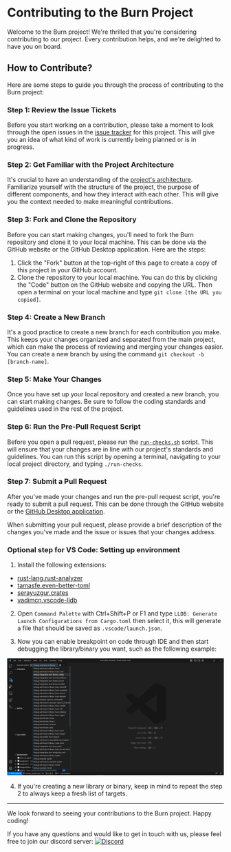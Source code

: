 # Contributing to the Burn Project

Welcome to the Burn project! We're thrilled that you're considering contributing to our project.
Every contribution helps, and we're delighted to have you on board.

## How to Contribute?

Here are some steps to guide you through the process of contributing to the Burn project:

### Step 1: Review the Issue Tickets

Before you start working on a contribution, please take a moment to look through the open issues in
the [issue tracker](https://github.com/burn-rs/burn/issues) for this project. This will give you an
idea of what kind of work is currently being planned or is in progress.

### Step 2: Get Familiar with the Project Architecture

It's crucial to have an understanding of the [project's architecture](/ARCHITECTURE.md). Familiarize
yourself with the structure of the project, the purpose of different components, and how they
interact with each other. This will give you the context needed to make meaningful contributions.

### Step 3: Fork and Clone the Repository

Before you can start making changes, you'll need to fork the Burn repository and clone it to your
local machine. This can be done via the GitHub website or the GitHub Desktop application. Here are
the steps:

1. Click the "Fork" button at the top-right of this page to create a copy of this project in your
   GitHub account.
2. Clone the repository to your local machine. You can do this by clicking the "Code" button on the
   GitHub website and copying the URL. Then open a terminal on your local machine and type
   `git clone [the URL you copied]`.

### Step 4: Create a New Branch

It's a good practice to create a new branch for each contribution you make. This keeps your changes
organized and separated from the main project, which can make the process of reviewing and merging
your changes easier. You can create a new branch by using the command
`git checkout -b [branch-name]`.

### Step 5: Make Your Changes

Once you have set up your local repository and created a new branch, you can start making changes.
Be sure to follow the coding standards and guidelines used in the rest of the project.

### Step 6: Run the Pre-Pull Request Script

Before you open a pull request, please run the [`run-checks.sh`](/run-before-pr.sh) script. This
will ensure that your changes are in line with our project's standards and guidelines. You can run
this script by opening a terminal, navigating to your local project directory, and typing
`./run-checks`.

### Step 7: Submit a Pull Request

After you've made your changes and run the pre-pull request script, you're ready to submit a pull
request. This can be done through the GitHub website or the
[GitHub Desktop application](https://desktop.github.com/).

When submitting your pull request, please provide a brief description of the changes you've made and
the issue or issues that your changes address.

### Optional step for VS Code: Setting up environment

1. Install the following extensions:

* [rust-lang.rust-analyzer](https://marketplace.visualstudio.com/items?itemName=rust-lang.rust-analyzer)
* [tamasfe.even-better-toml](https://marketplace.visualstudio.com/items?itemName=tamasfe.even-better-toml)
* [serayuzgur.crates](https://marketplace.visualstudio.com/items?itemName=serayuzgur.crates)
* [vadimcn.vscode-lldb](https://marketplace.visualstudio.com/items?itemName=vadimcn.vscode-lldb)

2. Open `Command Palette` with Ctrl+Shift+P or F1 and type `LLDB: Generate Launch Configurations from Cargo.toml` then select it, this will generate a file that should be saved as `.vscode/launch.json`.

3. Now you can enable breakpoint on code through IDE and then start debugging the library/binary you want, such as the following example:

<div align="center">
<img src="./assets/debug-options-vscode.png" width="700px"/>
<div align="left">

4. If you're creating a new library or binary, keep in mind to repeat the step 2 to always keep a fresh list of targets.

---

We look forward to seeing your contributions to the Burn project. Happy coding!

If you have any questions and would like to get in touch with us, please feel free to join our
discord server:
[![Discord](https://img.shields.io/discord/1038839012602941528.svg?color=7289da&&logo=discord)](https://discord.gg/uPEBbYYDB6)
